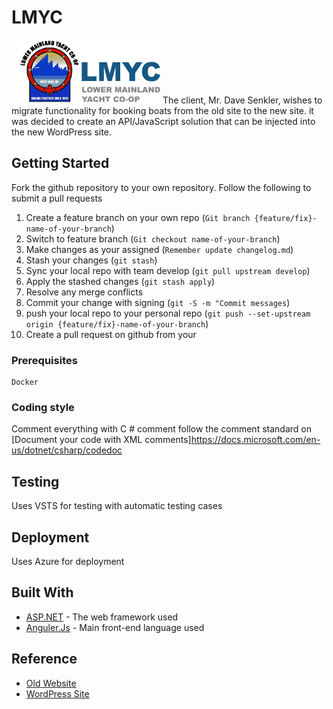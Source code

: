 # LMYC
![LMYC Logo](/images/logo.png)
The client, Mr. Dave Senkler, wishes to migrate functionality for booking boats from the old site to the new site. it was decided to create 
an API/JavaScript solution that can be injected into the new WordPress site.

## Getting Started

Fork the github repository to your own repository. 
Follow the following to submit a pull requests
1. Create a feature branch on your own repo (`Git branch {feature/fix}-name-of-your-branch`)
2. Switch to feature branch (`Git checkout name-of-your-branch`)
3. Make changes as your assigned (`Remember update changelog.md`)
4. Stash your changes (`git stash`)
5. Sync your local repo with team develop (`git pull upstream develop`) 
6. Apply the stashed changes (`git stash apply`)
7. Resolve any merge conflicts 
8. Commit your change with signing (`git -S -m "Commit messages`)
9. push your local repo to your personal repo (`git push --set-upstream origin {feature/fix}-name-of-your-branch`)
10. Create a pull request on github from your 

### Prerequisites
```
Docker
```

### Coding style

Comment everything with C # comment
follow the comment standard on [Document your code with XML comments]https://docs.microsoft.com/en-us/dotnet/csharp/codedoc

## Testing

Uses VSTS for testing with automatic testing cases

## Deployment

Uses Azure for deployment

## Built With

* [ASP.NET](https://www.asp.net/) - The web framework used
* [Anguler.Js](https://angular.io/) - Main front-end language used

## Reference

* [Old Website](http://www.lmyc.ca/)
* [WordPress Site](http://www.sailwhiterock.com/)